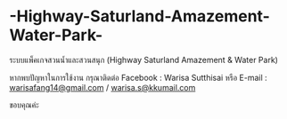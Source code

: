 # -Highway-Saturland-Amazement-Water-Park-
ระบบแพ็คเกจสวนน้ำและสวนสนุก  (Highway Saturland Amazement &amp; Water Park)

หากพบปัญหาในการใช้งาน กรุณาติดต่อ Facebook : Warisa Sutthisai หรือ E-mail : warisafang14@gmail.com / warisa.s@kkumail.com

ขอบคุณค่ะ

